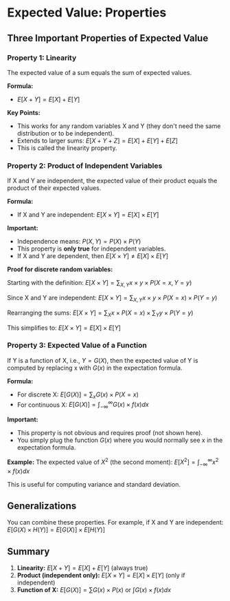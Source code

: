 # Expected Value: Properties

## Three Important Properties of Expected Value

### Property 1: Linearity
The expected value of a sum equals the sum of expected values.

**Formula:**
- $E[X+Y]=E[X]+E[Y]$

**Key Points:**
- This works for any random variables X and Y (they don't need the same distribution or to be independent).
- Extends to larger sums: $E[X+Y+Z]=E[X]+E[Y]+E[Z]$
- This is called the linearity property.

### Property 2: Product of Independent Variables
If X and Y are independent, the expected value of their product equals the product of their expected values.

**Formula:**
- If X and Y are independent: $E[X\times Y]=E[X]\times E[Y]$

**Important:**
- Independence means: $P(X,Y)=P(X)\times P(Y)$
- This property is **only true** for independent variables.
- If X and Y are dependent, then $E[X\times Y]\neq E[X]\times E[Y]$

**Proof for discrete random variables:**

Starting with the definition:
$E[X\times Y]=\sum_{X,Y}x\times y\times P(X=x,Y=y)$

Since X and Y are independent:
$E[X\times Y]=\sum_{X,Y}x\times y\times P(X=x)\times P(Y=y)$

Rearranging the sums:
$E[X\times Y]=\sum_{X}x\times P(X=x)\times\sum_{Y}y\times P(Y=y)$

This simplifies to:
$E[X\times Y]=E[X]\times E[Y]$

### Property 3: Expected Value of a Function
If Y is a function of X, i.e., $Y=G(X)$, then the expected value of Y is computed by replacing x with $G(x)$ in the expectation formula.

**Formula:**
- For discrete X: $E[G(X)]=\sum_{x}G(x)\times P(X=x)$
- For continuous X: $E[G(X)]=\int_{-\infty}^{\infty}G(x)\times f(x)dx$

**Important:**
- This property is not obvious and requires proof (not shown here).
- You simply plug the function $G(x)$ where you would normally see x in the expectation formula.

**Example:**
The expected value of $X^2$ (the second moment):
$E[X^2]=\int_{-\infty}^{\infty}x^2\times f(x)dx$

This is useful for computing variance and standard deviation.

## Generalizations
You can combine these properties. For example, if X and Y are independent:
$E[G(X)\times H(Y)]=E[G(X)]\times E[H(Y)]$

## Summary
1. **Linearity:** $E[X+Y]=E[X]+E[Y]$ (always true)
2. **Product (independent only):** $E[X\times Y]=E[X]\times E[Y]$ (only if independent)
3. **Function of X:** $E[G(X)]=\sum G(x)\times P(x)$ or $\int G(x)\times f(x)dx$